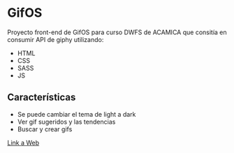 # GifOS

Proyecto front-end de GifOS para curso DWFS de ACAMICA que consitía en consumir API de giphy utilizando:

- HTML 
- CSS
- SASS
- JS

## Características 

- Se puede cambiar el tema de light a dark  
- Ver gif sugeridos y las tendencias
- Buscar y crear gifs

[Link a Web](https://gifos-7c232.firebaseapp.com/index.html)


